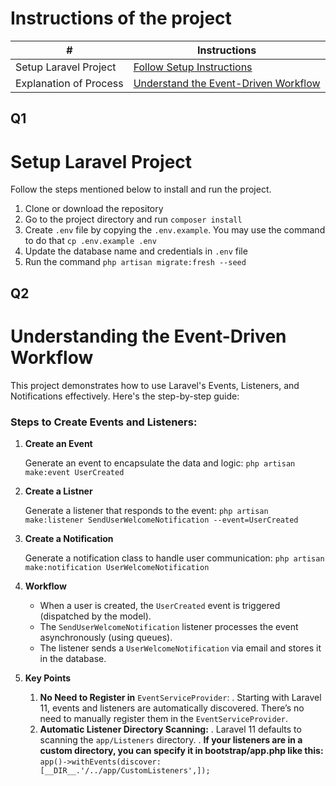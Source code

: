 # Instructions of the project #
|           #                |   **Instructions**                          |
|----------------------------|---------------------------------------------|
| Setup Laravel Project      |  [Follow Setup Instructions](#q1)<br>           |
| Explanation of Process |  [Understand the Event-Driven Workflow](#q2)<br>                         |


## Q1
# Setup Laravel Project
Follow the steps mentioned below to install and run the project.

1. Clone or download the repository
2. Go to the project directory and run `composer install`
3. Create `.env` file by copying the `.env.example`. You may use the command to do that `cp .env.example .env`
4. Update the database name and credentials in `.env` file
5. Run the command `php artisan migrate:fresh --seed`

## Q2
# Understanding the Event-Driven Workflow
This project demonstrates how to use Laravel's Events, Listeners, and Notifications effectively. Here's the step-by-step guide:

### Steps to Create Events and Listeners:

1. **Create an Event**
   
   Generate an event to encapsulate the data and logic:
```php artisan make:event UserCreated```
3. **Create a Listner**

   Generate a listener that responds to the event:
```php artisan make:listener SendUserWelcomeNotification --event=UserCreated```
5. **Create a Notification**

   Generate a notification class to handle user communication:
```php artisan make:notification UserWelcomeNotification```
7. **Workflow**
   - When a user is created, the ```UserCreated``` event is triggered (dispatched by the model).
   - The ```SendUserWelcomeNotification``` listener processes the event asynchronously (using queues).
   - The listener sends a ```UserWelcomeNotification``` via email and stores it in the database.
  
8. **Key Points**
   1. **No Need to Register in** ```EventServiceProvider```:
      . Starting with Laravel 11, events and listeners are automatically discovered. There’s no need to manually register them in the ```EventServiceProvider```.
   2. **Automatic Listener Directory Scanning:**
      . Laravel 11 defaults to scanning the ```app/Listeners``` directory.
      . **If your listeners are in a custom directory, you can specify it in bootstrap/app.php like this:**
      ```app()->withEvents(discover: [__DIR__.'/../app/CustomListeners',]);```

